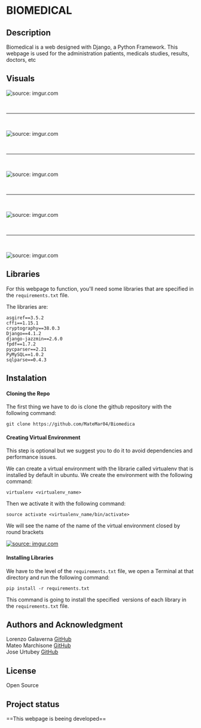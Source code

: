 # BIOMEDICAL

  

## Description

Biomedical is a web designed with Django, a Python Framework. This webpage is used for the administration patients, medicals studies, results, doctors, etc
  

## Visuals

  

<a><img src="https://imgur.com/HKZDx1k.png" title="source: imgur.com"/></a>

<br>

<hr>

<br>

<a><img src="https://imgur.com/QM4H2MW.png" title="source: imgur.com"/></a>

<br>

<hr>

<br>

<a><img src="https://imgur.com/odLUNGH.png" title="source: imgur.com"/></a>

<br>

<hr>

<br>

<a><img src="https://imgur.com/B58jsnt.png" title="source: imgur.com"/></a>

<br>

<hr>

<br>

<a><img src="https://imgur.com/LNxbRiM.png" title="source: imgur.com"/></a>

  
  

## Libraries

For this webpage to function, you'll need some libraries that are specified in the ```requirements.txt``` file.

The libraries are:

```
asgiref==3.5.2
cffi==1.15.1
cryptography==38.0.3
Django==4.1.2
django-jazzmin==2.6.0
fpdf==1.7.2
pycparser==2.21
PyMySQL==1.0.2
sqlparse==0.4.3
```

  

## Instalation

  

#### Cloning the Repo

The first thing we have to do is clone the github repository with the following command:

```git clone https://github.com/MateMar04/Biomedica```

  

#### Creating Virtual Environment

This step is optional but we suggest you to do it to avoid dependencies and performance issues.

We can create a virtual environment with the librarie called virtualenv that is installed by default in ubuntu. We create the environment with the following command:

```virtualenv <virtualenv_name>```

Then we activate it with the following command:

```source activate <virtualenv_name/bin/activate>```

We will see the name of the name of the virtual environment closed by round brackets

<a href="https://imgur.com/mwTw5AU"><img src="https://i.imgur.com/mwTw5AU.png" title="source: imgur.com" /></a>

  

#### Installing Libraries

We have to the level of the ```requirements.txt``` file, we open a Terminal at that directory and run the following command:

```pip install -r requirements.txt```

This command is going to install the specified  versions of each library in the ```requirements.txt``` file.

  

## Authors and Acknowledgment

Lorenzo Galaverna <a href="https://github.com/LorenzoGalaverna"> GitHub</a><br>Mateo Marchisone <a href="https://github.com/MateMar04"> GitHub</a><br>Jose Urtubey <a href="https://github.com/JoseUrtubey"> GitHub</a><br>

## License

Open Source

  

## Project status

==This webpage is beeing developed==
